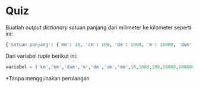 # Quiz

Buatlah *output* *dictionary* satuan panjang dari milimeter ke kilometer seperti ini:

```py
{'Satuan panjang': {'mm': 10, 'cm': 100, 'dm': 1000, 'm': 10000, 'dam': 100000, 'hm': 1000000, 'km': 10000000}}
```

Dari variabel *tuple* berikut ini:

```py
variabel = ('km','hm','dam','m','dm','cm','mm',10,1000,100,10000,100000,10000000,1000000)
```

*Tanpa menggunakan perulangan
